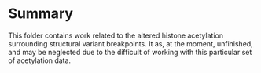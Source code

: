 # Summary

This folder contains work related to the altered histone acetylation surrounding structural variant breakpoints.
It as, at the moment, unfinished, and may be neglected due to the difficult of working with this particular set of acetylation data.
